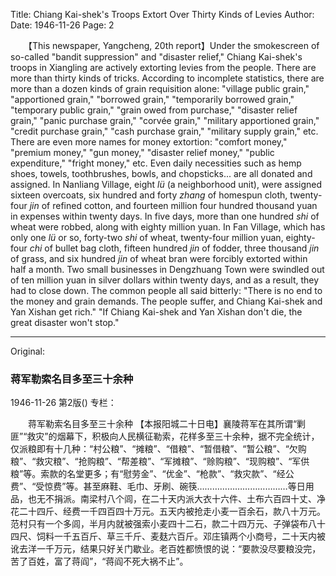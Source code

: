 Title: Chiang Kai-shek's Troops Extort Over Thirty Kinds of Levies
Author:
Date: 1946-11-26
Page: 2

　　【This newspaper, Yangcheng, 20th report】Under the smokescreen of so-called "bandit suppression" and "disaster relief," Chiang Kai-shek's troops in Xiangling are actively extorting levies from the people. There are more than thirty kinds of tricks. According to incomplete statistics, there are more than a dozen kinds of grain requisition alone: "village public grain," "apportioned grain," "borrowed grain," "temporarily borrowed grain," "temporary public grain," "grain owed from purchase," "disaster relief grain," "panic purchase grain," "corvée grain," "military apportioned grain," "credit purchase grain," "cash purchase grain," "military supply grain," etc. There are even more names for money extortion: "comfort money," "premium money," "gun money," "disaster relief money," "public expenditure," "fright money," etc. Even daily necessities such as hemp shoes, towels, toothbrushes, bowls, and chopsticks... are all donated and assigned. In Nanliang Village, eight *lü* (a neighborhood unit), were assigned sixteen overcoats, six hundred and forty *zhang* of homespun cloth, twenty-four *jin* of refined cotton, and fourteen million four hundred thousand yuan in expenses within twenty days. In five days, more than one hundred *shi* of wheat were robbed, along with eighty million yuan. In Fan Village, which has only one *lü* or so, forty-two *shi* of wheat, twenty-four million yuan, eighty-four *chi* of bullet bag cloth, fifteen hundred *jin* of fodder, three thousand *jin* of grass, and six hundred *jin* of wheat bran were forcibly extorted within half a month. Two small businesses in Dengzhuang Town were swindled out of ten million yuan in silver dollars within twenty days, and as a result, they had to close down. The common people all said bitterly: "There is no end to the money and grain demands. The people suffer, and Chiang Kai-shek and Yan Xishan get rich." "If Chiang Kai-shek and Yan Xishan don't die, the great disaster won't stop."



<hr /> 

Original: 


### 蒋军勒索名目多至三十余种

1946-11-26
第2版()
专栏：

　　蒋军勒索名目多至三十余种
    【本报阳城二十日电】襄陵蒋军在其所谓“剿匪”“救灾”的烟幕下，积极向人民横征勒索，花样多至三十余种，据不完全统计，仅派粮即有十几种：“村公粮”、“摊粮”、“借粮”、“暂借粮”、“暂公粮”、“欠购粮”、“救灾粮”、“抢购粮”、“帮差粮”、“军摊粮”、“赊购粮”、“现购粮”、“军供粮”等。索款的名堂更多；有“慰劳金”、“优金”、“枪款”、“救灾款”、“经公费”、“受惊费”等。甚至麻鞋、毛巾、牙刷、碗筷………………………………等日用品，也无不捐派。南梁村八个闾，在二十天内派大衣十六件、土布六百四十丈、净花二十四斤、经费一千四百四十万元。五天内被抢走小麦一百余石，款八十万元。范村只有一个多闾，半月内就被强索小麦四十二石，款二十四万元、子弹袋布八十四尺、饲料一千五百斤、草三千斤、麦麸六百斤。邓庄镇两个小商号，二十天内被讹去洋一千万元，结果只好关门歇业。老百姓都愤恨的说：“要款没尽要粮没完，苦了百姓，富了蒋阎”，“蒋阎不死大祸不止”。
